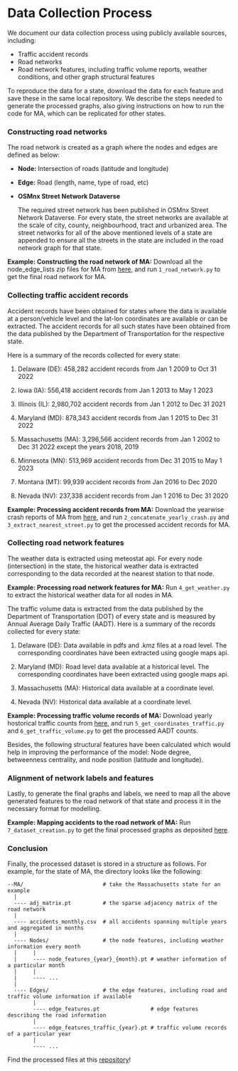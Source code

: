 # Data Collection Process

We document our data collection process using publicly available sources, including:
- Traffic accident records
- Road networks
- Road network features, including traffic volume reports, weather conditions, and other graph structural features

To reproduce the data for a state, download the data for each feature and save these in the same local repository. We describe the steps needed to generate the processed graphs, also giving instructions on how to run the code for MA, which can be replicated for other states.

### Constructing road networks

The road network is created as a graph where the nodes and edges are defined as below:

- **Node:**
Intersection of roads (latitude and longitude)
- **Edge:**
Road (length, name, type of road, etc)

- **OSMnx Street Network Dataverse**
  
  The required street network has been published in OSMnx Street Network Dataverse. For every state, the street networks are available at the scale of city, county, neighbourhood, tract and urbanized area. The street networks for all of the above mentioned levels of a state are appended to ensure all the streets in the state are included in the road network graph for that state. 

**Example: Constructing the road network of MA:** Download all the node_edge_lists zip files for MA from [here](https://dataverse.harvard.edu/dataset.xhtml?persistentId=doi:10.7910/DVN/CUWWYJ), and run `1_road_network.py` to get the final road network for MA.


### Collecting traffic accident records

Accident records have been obtained for states where the data is available at a person/vehicle level and the lat-lon coordinates are available or can be extracted. The accident records for all such states have been obtained from the data published by the Department of Transportation for the respective state. 

Here is a summary of the records collected for every state:

1. Delaware (DE): 458,282 accident records from Jan 1 2009 to Oct 31 2022

2. Iowa (IA): 556,418 accident records from Jan 1 2013 to May 1 2023

3. Illinois (IL): 2,980,702 accident records from Jan 1 2012 to Dec 31 2021

4. Maryland (MD): 878,343 accident records from Jan 1 2015 to Dec 31 2022

5. Massachusetts (MA): 3,296,566 accident records from Jan 1 2002 to Dec 31 2022 except the years 2018, 2019

6. Minnesota (MN): 513,969 accident records from Dec 31 2015 to May 1 2023

7. Montana (MT): 99,939 accident records from Jan 2016 to Dec 2020

8. Nevada (NV): 237,338 accident records from Jan 1 2016 to Dec 31 2020


**Example: Processing accident records from MA:** Download the yearwise crash reports of MA from [here](https://geo-massdot.opendata.arcgis.com/search?collection=Dataset&q=crash), and run `2_concatenate_yearly_crash.py` and `3_extract_nearest_street.py` to get the processed accident records for MA.

### Collecting road network features

The weather data is extracted using meteostat api. For every node (intersection) in the state, the historical weather data is extracted corresponding to the data recorded at the nearest station to that node.  

**Example: Processing road network features for MA:** Run `4_get_weather.py` to extract the historical weather data for all nodes in MA.

The traffic volume data is extracted from the data published by the Department of Transportation (DOT) of every state and is measured by Annual Average Daily Traffic (AADT). Here is a summary of the records collected for every state:

1. Delaware (DE): Data available in pdfs and .kmz files at a road level. The corresponding coordinates have been extracted using google maps api.

2. Maryland (MD): Road level data available at a historical level. The corresponding coordinates have been extracted using google maps api.

3. Massachusetts (MA): Historical data available at a coordinate level.

4. Nevada (NV): Historical data available at a coordinate level.


**Example: Processing traffic volume records of MA:** Download yearly hostorical traffic counts from [here](https://mhd.public.ms2soft.com/tcds/tsearch.asp?loc=Mhd&mod=), and run `5_get_coordinates_traffic.py` and `6_get_traffic_volume.py` to get the processed AADT counts.

Besides, the following structural features have been calculated which would help in improving the performance of the model: Node degree, betweenness centrality, and node position (latitude and longitude).

### Alignment of network labels and features 

Lastly, to generate the final graphs and labels, we need to map all the above generated features to the road network of that state and process it in the necessary format for modelling.

**Example: Mapping accidents to the road network of MA:** Run `7_dataset_creation.py` to get the final processed graphs as deposited [here](https://dataverse.harvard.edu/privateurl.xhtml?token=add1d658-0e71-4007-9735-7976efb8de5e).

### Conclusion

Finally, the processed dataset is stored in a structure as follows. For example, for the state of MA, the directory looks like the following:

```
--MA/                         # take the Massachusetts state for an example
  |
  ---- adj_matrix.pt          # the sparse adjacency matrix of the road network
  |
  ---- accidents_monthly.csv  # all accidents spanning multiple years and aggregated in months
  |
  ---- Nodes/                 # the node features, including weather information every month
  |     |
  |     ---- node_features_{year}_{month}.pt # weather information of a particular month
  |     |
  |     ---- ...
  |
  ---- Edges/                 # the edge features, including road and traffic volume information if available
        |
        ---- edge_features.pt                # edge features describing the road information
        |
        ---- edge_features_traffic_{year}.pt # traffic volume records of a particular year
        |
        ---- ...
```

Find the processed files at this [repository](https://dataverse.harvard.edu/privateurl.xhtml?token=add1d658-0e71-4007-9735-7976efb8de5e)!
